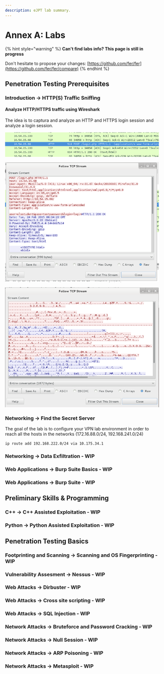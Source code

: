```yaml
---
description: eJPT lab summary.
---
```


# Annex A: Labs

{% hint style="warning" %}
**Can't find labs info? This page is still in progress**

Don't hesitate to propose your changes: [https://github.com/fer/fer](https://github.com/fer/fer/compare)
{% endhint %}

## **Penetration Testing Prerequisites**

### **Introduction** → **HTTP\(S\) Traffic Sniffing**

#### **Analyze HTTP/HTTPS traffic using Wireshark**

The idea is to captura and analyze an HTTP and HTTPS login session and analyze a login session.

![Find Post HTTP packet and right click to select &apos;Follow TCP Stream&apos;](../.gitbook/assets/image%20%2828%29.png)

![HTTP followed TCP stream](../.gitbook/assets/image%20%2829%29.png)

![HTTPS followed TCP stream](../.gitbook/assets/image%20%2827%29.png)

### Networking → Find the Secret Server

The goal of the lab is to configure your VPN lab environment in order to reach all the hosts in the networks \(172.16.88.0/24, 192.168.241.0/24\)

```bash
ip route add 192.168.222.0/24 via 10.175.34.1
```

###  Networking → Data Exfiltration - WIP

### Web Applications → Burp Suite Basics - WIP 

### Web Applications → Burp Suite - WIP 

## Preliminary Skills & Programming

### C++ → C++ Assisted Exploitation - WIP

### Python → Python Assisted Exploitation - WIP

## Penetration Testing Basics

### Footprinting and Scanning → Scanning and OS Fingerprinting - WIP

### Vulnerability Assesment → Nessus - WIP

### Web Attacks → Dirbuster - WIP

### Web Attacks → Cross site scripting - WIP

### Web Attacks → SQL Injection - WIP

### Network Attacks → Bruteforce and Password Cracking - WIP

### Network Attacks → Null Session - WIP

### Network Attacks → ARP Poisoning - WIP

### Network Attacks →  Metasploit - WIP















#### 

